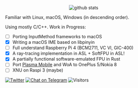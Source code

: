 <p align="center">
  <img src="https://github-readme-stats.vercel.app/api?username=inokinoki&count_private=true&show_icons=true" alt="github stats" />
</p>

Familiar with Linux, macOS, Windows (in descending order).

Using mostly C/C++. Work in Progress:

- [ ] Porting InputMethod frameworks to macOS
- [x] Writing a macOS IME based on libpinyin
- [ ] Full understand Raspberry Pi 4 (BCM2711, VC VI, GIC-400)
- [x] A ray-tracing implementation in ASL + SoftFPU in ASL!
- [x] A partially functional software-emulated FPU in Rust
- [ ] Port [Plasma Mobile](https://www.plasma-mobile.org/) and WoA to OnePlus 5/Nokia 8
- [ ] XNU on Raspi 3 (maybe)

[![Twitter](https://img.shields.io/badge/@IIInoki-1DA1F2?style=flat&logo=Twitter&logoColor=white)](https://twitter.com/IIInoki)
[![Chat on Telegram](https://img.shields.io/badge/Chat%20on-Telegram-brightgreen.svg)](https://t.me/IIInoki)
![Visitors](https://visitor-badge.glitch.me/badge?page_id=inokinoki)
